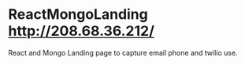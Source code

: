 # ReactMongoLanding http://208.68.36.212/
React and Mongo Landing page to capture email phone and twilio use.

